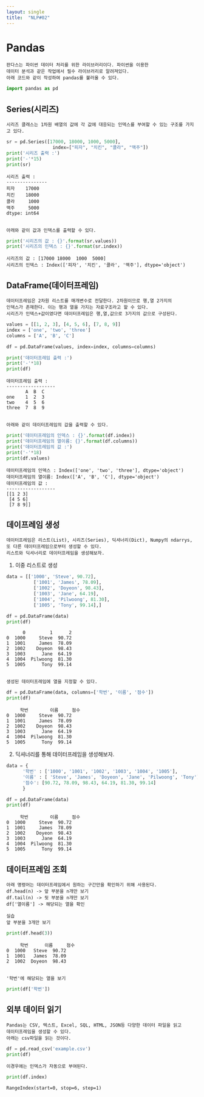 ```yaml
---
layout: single
title:  "NLP#02"
---
```


# Pandas

    판다스는 파이썬 데이터 처리를 위한 라이브러리이다. 파이썬을 이용한
    데이터 분석과 같은 작업에서 필수 라이브러리로 알려져있다.
    아래 코드와 같이 작성하여 pandas를 불러올 수 있다.


```python
import pandas as pd
```

## Series(시리즈)

    시리즈 클래스는 1차원 배열의 값에 각 값에 대응되는 인덱스를 부여할 수 있는 구조를 가지고 있다.


```python
sr = pd.Series([17000, 18000, 1000, 5000],
                 index=["피자", "치킨", "콜라", "맥주"])
print('시리즈 출력 :')
print('-'*15)
print(sr)
```

    시리즈 출력 :
    ---------------
    피자    17000
    치킨    18000
    콜라     1000
    맥주     5000
    dtype: int64
    

    아래와 같이 값과 인덱스를 출력할 수 있다.


```python
print('시리즈의 값 : {}'.format(sr.values))
print('시리즈의 인덱스 : {}'.format(sr.index))
```

    시리즈의 값 : [17000 18000  1000  5000]
    시리즈의 인덱스 : Index(['피자', '치킨', '콜라', '맥주'], dtype='object')
    

## DataFrame(데이터프레임)

    데이터프레임은 2차원 리스트를 매개변수로 전달한다. 2차원이므로 행,열 2가지의
    인덱스가 존재한다. 이는 행과 열을 가지는 자료구조라고 할 수 있다.
    시리즈가 인덱스+값이였다면 데이터프레임은 행,열,값으로 3가지의 값으로 구성된다.


```python
values = [[1, 2, 3], [4, 5, 6], [7, 8, 9]]
index = ['one', 'two', 'three']
columns = ['A', 'B', 'C']

df = pd.DataFrame(values, index=index, columns=columns)

print('데이터프레임 출력 :')
print('-'*18)
print(df)
```

    데이터프레임 출력 :
    ------------------
           A  B  C
    one    1  2  3
    two    4  5  6
    three  7  8  9
    

    아래와 같이 데이터프레임의 값을 출력할 수 있다.


```python
print('데이터프레임의 인덱스 : {}'.format(df.index))
print('데이터프레임의 열이름: {}'.format(df.columns))
print('데이터프레임의 값 :')
print('-'*18)
print(df.values)
```

    데이터프레임의 인덱스 : Index(['one', 'two', 'three'], dtype='object')
    데이터프레임의 열이름: Index(['A', 'B', 'C'], dtype='object')
    데이터프레임의 값 :
    ------------------
    [[1 2 3]
     [4 5 6]
     [7 8 9]]
    

## 데이프레임 생성

    데이터프레임은 리스트(List), 시리즈(Series), 딕셔너리(Dict), Numpy의 ndarrys,
    또 다른 데이터프레임으로부터 생성할 수 있다.
    리스트와 딕셔너리로 데이터프레임을 생성해보자.

1. 이중 리스트로 생성


```python
data = [['1000', 'Steve', 90.72],
          ['1001', 'James', 78.09],
          ['1002', 'Doyeon', 98.43],
          ['1003', 'Jane', 64.19],
          ['1004', 'Pilwoong', 81.30],
          ['1005', 'Tony', 99.14],]

df = pd.DataFrame(data)
print(df)
```

          0         1      2
    0  1000     Steve  90.72
    1  1001     James  78.09
    2  1002    Doyeon  98.43
    3  1003      Jane  64.19
    4  1004  Pilwoong  81.30
    5  1005      Tony  99.14
    

    생성된 데이터프레임에 열을 지정할 수 있다.


```python
df = pd.DataFrame(data, columns=['학번', '이름', '점수'])
print(df)
```

         학번        이름     점수
    0  1000     Steve  90.72
    1  1001     James  78.09
    2  1002    Doyeon  98.43
    3  1003      Jane  64.19
    4  1004  Pilwoong  81.30
    5  1005      Tony  99.14
    

2. 딕셔너리를 통해 데이터프레임을 생성해보자.


```python
data = {
      '학번' : ['1000', '1001', '1002', '1003', '1004', '1005'],
      '이름' : [ 'Steve', 'James', 'Doyeon', 'Jane', 'Pilwoong', 'Tony'],
      '점수': [90.72, 78.09, 98.43, 64.19, 81.30, 99.14]
      }

df = pd.DataFrame(data)
print(df)
```

         학번        이름     점수
    0  1000     Steve  90.72
    1  1001     James  78.09
    2  1002    Doyeon  98.43
    3  1003      Jane  64.19
    4  1004  Pilwoong  81.30
    5  1005      Tony  99.14
    

## 데이터프레임 조회
    아래 명령어는 데이터프레임에서 원하는 구간만을 확인하기 위해 사용된다.
    df.head(n) -> 앞 부분을 n개만 보기
    df.tail(n) -> 뒷 부분을 n개만 보기
    df['열이름'] -> 해당되는 열을 확인

    실습
    앞 부분을 3개만 보기


```python
print(df.head(3))
```

         학번      이름     점수
    0  1000   Steve  90.72
    1  1001   James  78.09
    2  1002  Doyeon  98.43
    

    '학번'에 해당되는 열을 보기


```python
print(df['학번'])
```

## 외부 데이터 읽기
    Pandas는 CSV, 텍스트, Excel, SQL, HTML, JSON등 다양한 데이터 파일을 읽고
    데이터프레임을 생성할 수 있다.
    아래는 csv파일을 읽는 것이다.


```python
df = pd.read_csv('example.csv')
print(df)
```

    이경우에는 인덱스가 자동으로 부여된다.


```python
print(df.index)
```

    RangeIndex(start=0, stop=6, step=1)
    
